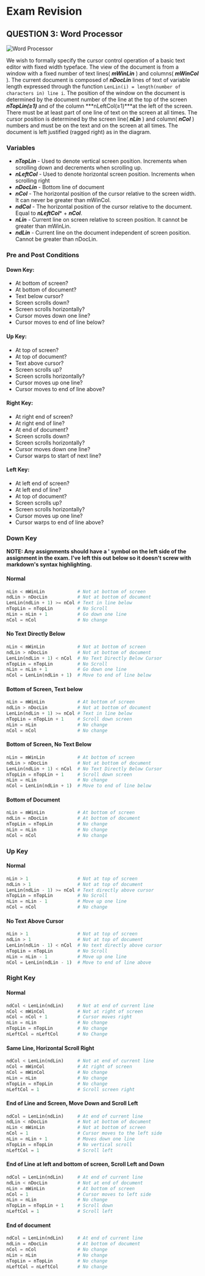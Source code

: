 Exam Revision
=============

## QUESTION 3: Word Processor

![Word Processor](https://dl.dropboxusercontent.com/u/1425225/word_processor.png "Word Processor")

We wish to formally specify the cursor control operation of a basic text editor with fixed width typeface. The view of the document is from a window with a fixed number of text lines( ***mWinLin*** ) and columns( ***mWinCol*** ). The current document is composed of ***nDocLin*** lines of text of variable length expressed through the function ```LenLin(i) = length(number of characters in) line i```. The position of the window on the document is determined by the document number of the line at the top of the screen ***nTopLin(≥1)*** and of the column ***nLeftCol(≥1)***at the left of the screen. There must be at least part of one line of text on the screen at all times. The cursor position is determined by the screen line( ***nLin*** ) and column( ***nCol*** ) numbers and must be on the text and on the screen at all times. The document is left justified (ragged right) as in the diagram.

### Variables

* ***nTopLin*** - Used to denote vertical screen position. Increments when scrolling down and decrements when scrolling up.
* ***nLeftCol*** - Used to denote horizontal screen position. Increments when scrolling right
* ***nDocLin*** - Bottom line of document
* ***nCol*** - The horizontal position of the cursor relative to the screen width. It can never be greater than mWinCol.
* ***ndCol*** - The horizontal position of the cursor relative to the document. Equal to ***nLeftCol**** + ***nCol***.
* ***nLin*** - Current line on screen relative to screen position. It cannot be greater than mWinLin.
* ***ndLin*** - Current line on the document independent of screen position. Cannot be greater than nDocLin.


### Pre and Post Conditions

#### Down Key:
* At bottom of screen?
* At bottom of document?
* Text below cursor?
* Screen scrolls down?
* Screen scrolls horizontally?
* Cursor moves down one line?
* Cursor moves to end of line below?

#### Up Key:
* At top of screen?
* At top of document?
* Text above cursor?
* Screen scrolls up?
* Screen scrolls horizontally?
* Cursor moves up one line?
* Cursor moves to end of line above?

#### Right Key:
* At right end of screen?
* At right end of line?
* At end of document?
* Screen scrolls down?
* Screen scrolls horizontally?
* Cursor moves down one line?
* Cursor warps to start of next line?

#### Left Key:
* At left end of screen?
* At left end of line?
* At top of document?
* Screen scrolls up?
* Screen scrolls horizontally?
* Cursor moves up one line?
* Cursor warps to end of line above?

### Down Key

__NOTE: Any assignments should have a ' symbol on the left side of the assignment in the exam. I've left this out below so it doesn't screw with markdown's syntax highlighting.__

#### Normal
```python
nLin < mWinLin            # Not at bottom of screen
ndLin > nDocLin           # Not at bottom of document
LenLin(ndLin + 1) >= nCol # Text in line below
nTopLin = nTopLin         # No Scroll
nLin = nLin + 1           # Go down one line
nCol = nCol               # No change
```

#### No Text Directly Below
```python
nLin < mWinLin            # Not at bottom of screen
ndLin > nDocLin           # Not at bottom of document
LenLin(ndLin + 1) < nCol  # No Text Directly Below Cursor
nTopLin = nTopLin         # No Scroll
nLin = nLin + 1           # Go down one line
nCol = LenLin(ndLin + 1)  # Move to end of line below
```

#### Bottom of Screen, Text below
```python
nLin = mWinLin            # At bottom of screen
ndLin > nDocLin           # Not at bottom of document
LenLin(ndLin + 1) >= nCol # Text in line below
nTopLin = nTopLin + 1     # Scroll down screen
nLin = nLin               # No change
nCol = nCol               # No change
```

#### Bottom of Screen, No Text Below
```python
nLin = mWinLin            # At bottom of screen
ndLin > nDocLin           # Not at bottom of document
LenLin(ndLin + 1) < nCol  # No Text Directly Below Cursor
nTopLin = nTopLin + 1     # Scroll down screen
nLin = nLin               # No change
nCol = LenLin(ndLin + 1)  # Move to end of line below
```

#### Bottom of Document
```python
nLin = mWinLin            # At bottom of screen
ndLin = nDocLin           # At bottom of document
nTopLin = nTopLin         # No change
nLin = nLin               # No change
nCol = nCol               # No change
```

### Up Key

#### Normal
```python
nLin > 1                  # Not at top of screen
ndLin > 1                 # Not at top of document
LenLin(ndLin - 1) >= nCol # Text directly above cursor
nTopLin = nTopLin         # No Scroll
nLin = nLin - 1           # Move up one line
nCol = nCol               # No change
```

#### No Text Above Cursor
```python
nLin > 1                  # Not at top of screen
ndLin > 1                 # Not at top of document
LenLin(ndLin - 1) < nCol  # No text directly above cursor
nTopLin = nTopLin         # No Scroll
nLin = nLin - 1           # Move up one line
nCol = LenLin(ndLin - 1)  # Move to end of line above
```
### Right Key

#### Normal
```python
ndCol < LenLin(ndLin)     # Not at end of current line
nCol < mWinCol            # Not at right of screen
nCol = nCol + 1           # Cursor moves right
nLin = nLin               # No change
nTopLin = nTopLin         # No change
nLeftCol = nLeftCol       # No Change
```
#### Same Line, Horizontal Scroll Right
```python
ndCol < LenLin(ndLin)     # Not at end of current line
nCol = mWinCol            # At right of screen
nCol = mWinCol            # No change
nLin = nLin               # No change
nTopLin = nTopLin         # No change
nLeftCol = 1              # Scroll screen right
```

#### End of Line and Screen, Move Down and Scroll Left
```python
ndCol = LenLin(ndLin)     # At end of current line
ndLin < nDocLin           # Not at bottom of document
nLin < mWinLin            # Not at bottom of screen
nCol = 1                  # Cursor moves to the left side
nLin = nLin + 1           # Moves down one line
nTopLin = nTopLin         # No vertical scroll
nLeftCol = 1              # Scroll left
```
#### End of Line at left and bottom of screen, Scroll Left and Down
```python
ndCol = LenLin(ndLin)     # At end of current line
ndLin < nDocLin           # Not at end of document
nLin = mWinLin            # At bottom of screen
nCol = 1                  # Cursor moves to left side
nLin = nLin               # No change
nTopLin = nTopLin + 1     # Scroll down
nLeftCol = 1              # Scroll left
```

#### End of document
```python
ndCol = LenLin(ndLin)     # At end of current line
ndLin = nDocLin           # At bottom of document
nCol = nCol               # No change
nLin = nLin               # No change
nTopLin = nTopLin         # No change
nLeftCol = nLeftCol       # No change
```